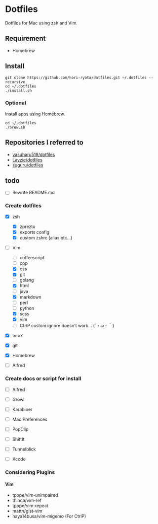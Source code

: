 Dotfiles
========
Dotfiles for Mac using zsh and Vim.


Requirement
-----------
- Homebrew


Install
-------
``` shell
git clone https://github.com/hori-ryota/dotfiles.git ~/.dotfiles --recursive
cd ~/.dotfiles
./install.sh
```

### Optional

Install apps using Homebrew.
``` shell
cd ~/.dotfiles
./brew.sh
```


Repositories I referred to 
--------------------------
- [yasuharu519/dotfiles](https://github.com/yasuharu519/dotfiles)
- [Layzie/dotfiles](https://github.com/Layzie/dotfiles)
- [suguru/dotfiles](https://github.com/suguru/dotfiles)


todo
-----

- [ ] Rewrite README.md

### Create dotfiles

- [x] zsh
    + [x] zprezto
    + [x] exports config
    + [x] custom zshrc (alias etc...)
- [ ] Vim
    + [ ] coffeescript
    + [ ] cpp
    + [x] css
    + [x] git
    + [ ] golang
    + [x] html
    + [ ] java
    + [x] markdown
    + [ ] perl
    + [ ] python
    + [x] scss
    + [x] vim
    + [ ] CtrlP custom ignore doesn't work... (´・ω・｀)
- [x] tmux
- [x] git
- [x] Homebrew
- [ ] Alfred


### Create docs or script for install

- [ ] Alfred
- [ ] Growl
- [ ] Karabiner
- [ ] Mac Preferences
- [ ] PopClip
- [ ] ShiftIt
- [ ] Tunnelblick
- [ ] Xcode


### Considering Plugins

#### Vim
- tpope/vim-unimpaired
- thinca/vim-ref
- tpope/vim-repeat
- mattn/gist-vim
- haya14busa/vim-migemo (For CtrlP)
